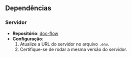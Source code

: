 ## Dependências

### Servidor
- **Repositório**: [doc-flow](https://github.com/guilhermepereira25/doc-flow)
- **Configuração**:
  1. Atualize a URL do servidor no arquivo `.env`.
  2. Certifique-se de rodar a mesma versão do servidor.
